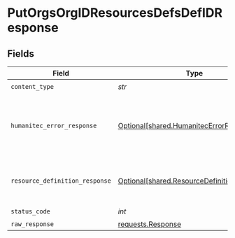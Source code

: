 # PutOrgsOrgIDResourcesDefsDefIDResponse


## Fields

| Field                                                                                            | Type                                                                                             | Required                                                                                         | Description                                                                                      |
| ------------------------------------------------------------------------------------------------ | ------------------------------------------------------------------------------------------------ | ------------------------------------------------------------------------------------------------ | ------------------------------------------------------------------------------------------------ |
| `content_type`                                                                                   | *str*                                                                                            | :heavy_check_mark:                                                                               | N/A                                                                                              |
| `humanitec_error_response`                                                                       | [Optional[shared.HumanitecErrorResponse]](../../models/shared/humanitecerrorresponse.md)         | :heavy_minus_sign:                                                                               | One or more request parameters is missing or invalid.<br/><br/>                                  |
| `resource_definition_response`                                                                   | [Optional[shared.ResourceDefinitionResponse]](../../models/shared/resourcedefinitionresponse.md) | :heavy_minus_sign:                                                                               | The updated Resource Definition.<br/><br/>                                                       |
| `status_code`                                                                                    | *int*                                                                                            | :heavy_check_mark:                                                                               | N/A                                                                                              |
| `raw_response`                                                                                   | [requests.Response](https://requests.readthedocs.io/en/latest/api/#requests.Response)            | :heavy_minus_sign:                                                                               | N/A                                                                                              |